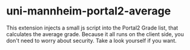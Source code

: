 # uni-mannheim-portal2-average

This extension injects a small js script into the Portal2 Grade list, that calculates the average grade.
Because it all runs on the client side, you don't need to worry about security. Take a look yourself if you want.
